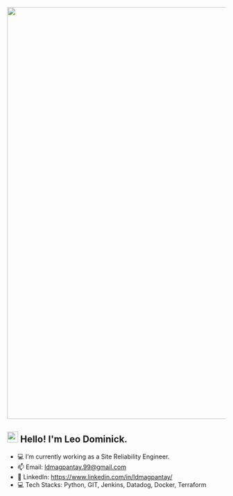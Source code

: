 <!-- <img src="279547.jpg"></img> -->
<img src="cowsay-banner-dark.png" width="950">
<h2 align="left"><img src="https://media.tenor.com/qKGlaYl2DqMAAAAj/gif-de-sauda%C3%A7%C3%A3o.gif" width="25"> Hello! I'm Leo Dominick.</h2>

- 💻 I’m currently working as a Site Reliability Engineer.
- 📫 Email: ldmagpantay.99@gmail.com
- 👔 LinkedIn: https://www.linkedin.com/in/ldmagpantay/
- 💻 Tech Stacks: Python, GIT, Jenkins, Datadog, Docker, Terraform